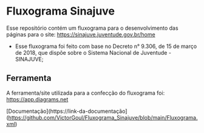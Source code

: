 # Fluxograma Sinajuve


Esse repositório contém um fluxograma para o desenvolvimento das páginas para o site: https://sinajuve.juventude.gov.br/home

- Esse fluxograma foi feito com base no Decreto n° 9.306, de 15 de março de 2018, que dispõe sobre o Sistema Nacional de Juventude - SINAJUVE;


## Ferramenta

A ferramenta/site utilizada para a confecção do fluxograma foi: https://app.diagrams.net


[Documentação](https://link-da-documentação](https://github.com/VictorGoul/Fluxograma_Sinajuve/blob/main/Fluxograma.xml)
